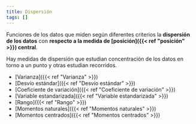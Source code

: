 ```yaml
---
title: Dispersión
tags: []
---
```

Funciones de los datos que miden según diferentes criterios la **dispersión de los datos** con **respecto a la medida de [posición]({{< ref "posición" >}}) central**.

Hay medidas de dispersión que estudian concentración de los datos en torno a un punto y otras estudian recorridos.

- [Varianza]({{< ref "Varianza" >}})
- [Desvío estándar]({{< ref "Desvío estándar" >}})
- [Coeficiente de variación]({{< ref "Coeficiente de variación" >}})
- [Variable estandarizada]({{< ref "Variable estandarizada" >}})
- [Rango]({{< ref "Rango" >}})
- [Momentos naturales]({{< ref "Momentos naturales" >}})
- [Momentos centrados]({{< ref "Momentos centrados" >}})